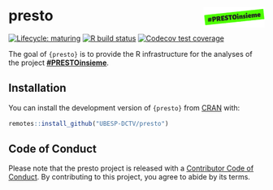
<!-- README.md is generated from README.Rmd. Please edit that file -->

# presto <img src='man/figures/logo.png' align="right" height="39.5" />

<!-- badges: start -->

[![Lifecycle:
maturing](https://img.shields.io/badge/lifecycle-maturing-blue.svg)](https://www.tidyverse.org/lifecycle/#maturing)
[![R build
status](https://github.com/UBESP-DCTV/presto/workflows/R-CMD-check/badge.svg)](https://github.com/UBESP-DCTV/presto/actions)
[![Codecov test
coverage](https://codecov.io/gh/UBESP-DCTV/presto/branch/master/graph/badge.svg)](https://codecov.io/gh/UBESP-DCTV/presto?branch=master)
<!-- badges: end -->

The goal of `{presto}` is to provide the R infrastructure for the
analyses of the project
[**\#PRESTOinsieme**](https://www.prestoinsieme.com/).

## Installation

You can install the development version of `{presto}` from
[CRAN](https://CRAN.R-project.org) with:

``` r
remotes::install_github("UBESP-DCTV/presto")
```

## Code of Conduct

Please note that the presto project is released with a [Contributor Code
of
Conduct](https://contributor-covenant.org/version/2/0/CODE_OF_CONDUCT.html).
By contributing to this project, you agree to abide by its terms.
